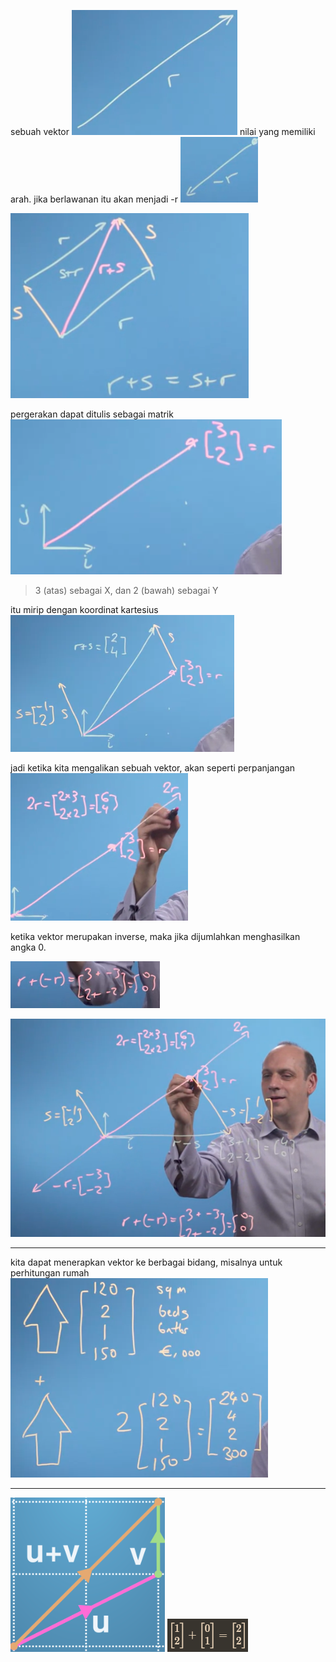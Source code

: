 sebuah vektor
![d39dc1f7028b6819cd7240415006f747.png](../../../../_resources/d39dc1f7028b6819cd7240415006f747.png)
nilai yang memiliki arah. jika berlawanan itu akan menjadi -r
![20b200c47514e134e2ba9a6a3e9613a8.png](../../../../_resources/20b200c47514e134e2ba9a6a3e9613a8.png)

![9cb7d0ac5d966d8b66ca8a504f7e1f45.png](../../../../_resources/9cb7d0ac5d966d8b66ca8a504f7e1f45.png)

pergerakan dapat ditulis sebagai matrik
![7dbce7fac94d987410cbd138b82eec39.png](../../../../_resources/7dbce7fac94d987410cbd138b82eec39.png)

> 3 (atas) sebagai X, dan 2 (bawah) sebagai Y

itu mirip dengan koordinat kartesius
![73699a6f678c76a59e3a0dea6aa81145.png](../../../../_resources/73699a6f678c76a59e3a0dea6aa81145.png)

jadi ketika kita mengalikan sebuah vektor, akan seperti perpanjangan
![d21fcd31d6be1085ebd9e50e25cea13c.png](../../../../_resources/d21fcd31d6be1085ebd9e50e25cea13c.png)

ketika vektor merupakan inverse, maka jika dijumlahkan menghasilkan angka 0. 

![17af147eb0d245d8770889985654836f.png](../../../../_resources/17af147eb0d245d8770889985654836f.png)

![f0f584d6ae02e95a0d94d3132f91927f.png](../../../../_resources/f0f584d6ae02e95a0d94d3132f91927f.png)

***
kita dapat menerapkan vektor ke berbagai bidang, misalnya untuk perhitungan rumah
![fdb939781c25dc3bd826b03719879de2.png](../../../../_resources/fdb939781c25dc3bd826b03719879de2.png)

***

![b1ba5cdd62f883b8979f7c3f6d87c33c.png](../../../../_resources/b1ba5cdd62f883b8979f7c3f6d87c33c.png)
![b3f5d28ccb6359ecd010840e87a1538c.png](../../../../_resources/b3f5d28ccb6359ecd010840e87a1538c.png)